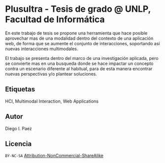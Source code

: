 # Plusultra - Tesis de grado @ UNLP, Facultad de Informática

En este trabajo de tesis se propone una herramienta que hace posible aprovechar mas de una modalidad dentro del contexto de una aplicación web, de forma que se aumente el conjunto de interacciones, soportando así nuevas interacciones multimodales.

El trabajo se presenta dentro del marco de una investigación aplicada, pero se convierte mas en una busqueda donde se hace impactar un concepto contra un escenario diferente al habitual, para de esta manera encontrar nuevas perspectivas y/o plantear soluciones. 

## Etiquetas
HCI, Multimodal Interaction, Web Applications

## Autor
Diego I. Paez

## Licencia
`BY-NC-SA` [Attribution-NonCommercial-ShareAlike](https://creativecommons.org/licenses/by-nc-sa/4.0/)
